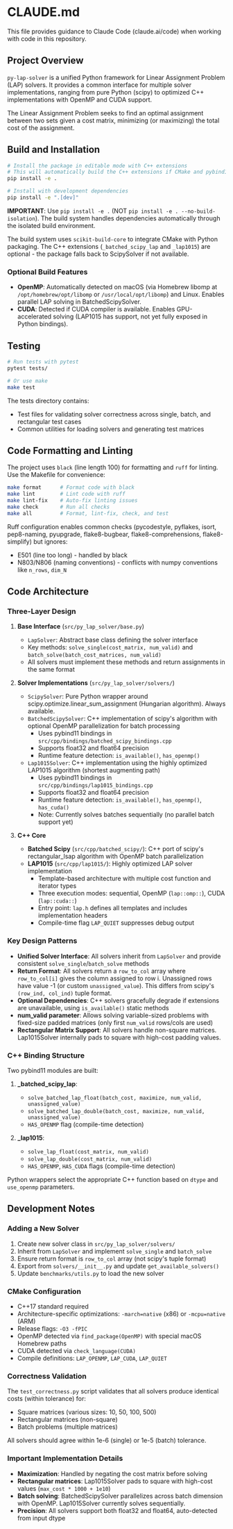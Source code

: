 # CLAUDE.md

This file provides guidance to Claude Code (claude.ai/code) when working with code in this repository.

## Project Overview

`py-lap-solver` is a unified Python framework for Linear Assignment Problem (LAP) solvers. It provides a common interface for multiple solver implementations, ranging from pure Python (scipy) to optimized C++ implementations with OpenMP and CUDA support.

The Linear Assignment Problem seeks to find an optimal assignment between two sets given a cost matrix, minimizing (or maximizing) the total cost of the assignment.

## Build and Installation

```bash
# Install the package in editable mode with C++ extensions
# This will automatically build the C++ extensions if CMake and pybind11 are available
pip install -e .

# Install with development dependencies
pip install -e ".[dev]"
```

**IMPORTANT**: Use `pip install -e .` (NOT `pip install -e . --no-build-isolation`). The build system handles dependencies automatically through the isolated build environment.

The build system uses `scikit-build-core` to integrate CMake with Python packaging. The C++ extensions (`_batched_scipy_lap` and `_lap1015`) are optional - the package falls back to ScipySolver if not available.

### Optional Build Features

- **OpenMP**: Automatically detected on macOS (via Homebrew libomp at `/opt/homebrew/opt/libomp` or `/usr/local/opt/libomp`) and Linux. Enables parallel LAP solving in BatchedScipySolver.
- **CUDA**: Detected if CUDA compiler is available. Enables GPU-accelerated solving (LAP1015 has support, not yet fully exposed in Python bindings).

## Testing

```bash
# Run tests with pytest
pytest tests/

# Or use make
make test
```

The tests directory contains:
- Test files for validating solver correctness across single, batch, and rectangular test cases
- Common utilities for loading solvers and generating test matrices

## Code Formatting and Linting

The project uses `black` (line length 100) for formatting and `ruff` for linting. Use the Makefile for convenience:

```bash
make format      # Format code with black
make lint        # Lint code with ruff
make lint-fix    # Auto-fix linting issues
make check       # Run all checks
make all         # Format, lint-fix, check, and test
```

Ruff configuration enables common checks (pycodestyle, pyflakes, isort, pep8-naming, pyupgrade, flake8-bugbear, flake8-comprehensions, flake8-simplify) but ignores:
- E501 (line too long) - handled by black
- N803/N806 (naming conventions) - conflicts with numpy conventions like `n_rows`, `dim_N`

## Code Architecture

### Three-Layer Design

1. **Base Interface** (`src/py_lap_solver/base.py`)
   - `LapSolver`: Abstract base class defining the solver interface
   - Key methods: `solve_single(cost_matrix, num_valid)` and `batch_solve(batch_cost_matrices, num_valid)`
   - All solvers must implement these methods and return assignments in the same format

2. **Solver Implementations** (`src/py_lap_solver/solvers/`)
   - `ScipySolver`: Pure Python wrapper around scipy.optimize.linear_sum_assignment (Hungarian algorithm). Always available.
   - `BatchedScipySolver`: C++ implementation of scipy's algorithm with optional OpenMP parallelization for batch processing
     - Uses pybind11 bindings in `src/cpp/bindings/batched_scipy_bindings.cpp`
     - Supports float32 and float64 precision
     - Runtime feature detection: `is_available()`, `has_openmp()`
   - `Lap1015Solver`: C++ implementation using the highly optimized LAP1015 algorithm (shortest augmenting path)
     - Uses pybind11 bindings in `src/cpp/bindings/lap1015_bindings.cpp`
     - Supports float32 and float64 precision
     - Runtime feature detection: `is_available()`, `has_openmp()`, `has_cuda()`
     - Note: Currently solves batches sequentially (no parallel batch support yet)

3. **C++ Core**
   - **Batched Scipy** (`src/cpp/batched_scipy/`): C++ port of scipy's rectangular_lsap algorithm with OpenMP batch parallelization
   - **LAP1015** (`src/cpp/lap1015/`): Highly optimized LAP solver implementation
     - Template-based architecture with multiple cost function and iterator types
     - Three execution modes: sequential, OpenMP (`lap::omp::`), CUDA (`lap::cuda::`)
     - Entry point: `lap.h` defines all templates and includes implementation headers
     - Compile-time flag `LAP_QUIET` suppresses debug output

### Key Design Patterns

- **Unified Solver Interface**: All solvers inherit from `LapSolver` and provide consistent `solve_single`/`batch_solve` methods
- **Return Format**: All solvers return a `row_to_col` array where `row_to_col[i]` gives the column assigned to row i. Unassigned rows have value -1 (or custom `unassigned_value`). This differs from scipy's `(row_ind, col_ind)` tuple format.
- **Optional Dependencies**: C++ solvers gracefully degrade if extensions are unavailable, using `is_available()` static methods
- **num_valid parameter**: Allows solving variable-sized problems with fixed-size padded matrices (only first `num_valid` rows/cols are used)
- **Rectangular Matrix Support**: All solvers handle non-square matrices. Lap1015Solver internally pads to square with high-cost padding values.

### C++ Binding Structure

Two pybind11 modules are built:

1. **_batched_scipy_lap**:
   - `solve_batched_lap_float(batch_cost, maximize, num_valid, unassigned_value)`
   - `solve_batched_lap_double(batch_cost, maximize, num_valid, unassigned_value)`
   - `HAS_OPENMP` flag (compile-time detection)

2. **_lap1015**:
   - `solve_lap_float(cost_matrix, num_valid)`
   - `solve_lap_double(cost_matrix, num_valid)`
   - `HAS_OPENMP`, `HAS_CUDA` flags (compile-time detection)

Python wrappers select the appropriate C++ function based on `dtype` and `use_openmp` parameters.

## Development Notes

### Adding a New Solver

1. Create new solver class in `src/py_lap_solver/solvers/`
2. Inherit from `LapSolver` and implement `solve_single` and `batch_solve`
3. Ensure return format is `row_to_col` array (not scipy's tuple format)
4. Export from `solvers/__init__.py` and update `get_available_solvers()`
5. Update `benchmarks/utils.py` to load the new solver

### CMake Configuration

- C++17 standard required
- Architecture-specific optimizations: `-march=native` (x86) or `-mcpu=native` (ARM)
- Release flags: `-O3 -fPIC`
- OpenMP detected via `find_package(OpenMP)` with special macOS Homebrew paths
- CUDA detected via `check_language(CUDA)`
- Compile definitions: `LAP_OPENMP`, `LAP_CUDA`, `LAP_QUIET`

### Correctness Validation

The `test_correctness.py` script validates that all solvers produce identical costs (within tolerance) for:
- Square matrices (various sizes: 10, 50, 100, 500)
- Rectangular matrices (non-square)
- Batch problems (multiple matrices)

All solvers should agree within 1e-6 (single) or 1e-5 (batch) tolerance.

### Important Implementation Details

- **Maximization**: Handled by negating the cost matrix before solving
- **Rectangular matrices**: Lap1015Solver pads to square with high-cost values (`max_cost * 1000 + 1e10`)
- **Batch solving**: BatchedScipySolver parallelizes across batch dimension with OpenMP. Lap1015Solver currently solves sequentially.
- **Precision**: All solvers support both float32 and float64, auto-detected from input dtype
